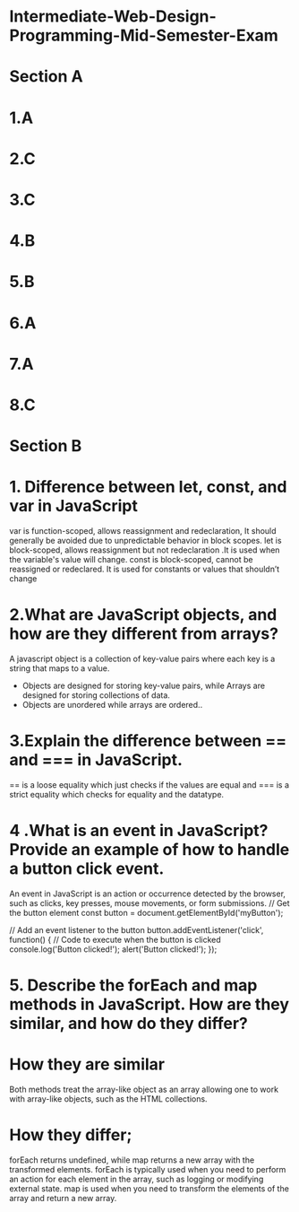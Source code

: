 # Intermediate-Web-Design-Programming-Mid-Semester-Exam

# Section A
# 1.A
# 2.C
# 3.C
# 4.B
# 5.B
# 6.A
# 7.A
# 8.C

# Section B
# 1. Difference between let, const, and var in JavaScript
 var is function-scoped, allows reassignment and redeclaration,  It should generally be avoided due to unpredictable behavior in block scopes.
let is block-scoped, allows reassignment but not redeclaration .It is used when the variable's value will change.
const is block-scoped, cannot be reassigned or redeclared. It is used for constants or values that shouldn’t change

# 2.What are JavaScript objects, and how are they different from arrays?
A javascript  object is a collection of key-value pairs where each key is a string that maps to a value.
- Objects are designed for storing key-value pairs, while Arrays are designed for storing collections of data.
- Objects are unordered while arrays are ordered..



 # 3.Explain the difference between == and === in JavaScript.
== is a loose equality which just checks if the values are equal and === is a strict equality which checks for equality and  the datatype.

# 4 .What is an event in JavaScript? Provide an example of how to handle a button click event.
An event in JavaScript is an action or occurrence detected by the browser, such as clicks, key presses, mouse movements, or form submissions.
// Get the button element
const button = document.getElementById('myButton');

// Add an event listener to the button
button.addEventListener('click', function() {
  // Code to execute when the button is clicked
  console.log('Button clicked!');
  alert('Button clicked!');
});


# 5. Describe the forEach and map methods in JavaScript. How are they similar, and how do they differ?
# How they are similar 
Both methods treat the array-like object as an array allowing one to work with array-like objects, such as the HTML collections.
# How they differ;
forEach returns undefined, while map returns a new array with the transformed elements.
forEach is typically used when you need to perform an action for each element in the array, such as logging or modifying external state. map is used when you need to transform the elements of the array and return a new array.



